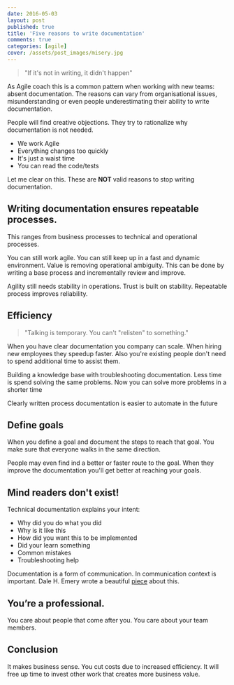 ```yaml
---
date: 2016-05-03
layout: post
published: true
title: 'Five reasons to write documentation' 
comments: true
categories: [agile]
cover: /assets/post_images/misery.jpg
---
```

> "If it's not in writing, it didn't happen"

As Agile coach this is a common pattern when working with new teams: absent documentation. The reasons can vary from organisational issues, misunderstanding or even people underestimating their ability to write documentation.

People will find creative objections. They try to rationalize why documentation is not needed. 

* We work Agile
* Everything changes too quickly 
* It's just a waist time
* You can read the code/tests 

Let me clear on this. These are **NOT** valid reasons to stop writing documentation.

## Writing documentation ensures repeatable processes. 

This ranges from business processes to technical and operational processes.

You can still work agile. You can still keep up in a fast and dynamic environment. Value is removing operational ambiguity. This can be done by writing a base process and incrementally review and improve.

Agility still needs stability in operations. Trust is built on stability. Repeatable process improves reliability.

## Efficiency

> "Talking is temporary. You can't "relisten" to something." 

When you have clear documentation you company can scale. When hiring new employees they speedup faster. Also you're existing people don't need to spend additional time to assist them.

Building a knowledge base with troubleshooting documentation. Less time is spend solving the same problems. Now you can solve more problems in a shorter time

Clearly written process documentation is easier to automate in the future

## Define goals

When you define a goal and document the steps to reach that goal. You make sure that everyone walks in the same direction. 

People may even find ind a better or faster route to the goal. When they improve the documentation you'll get better at reaching your goals.

## Mind readers don't exist!

Technical documentation explains your intent: 

* Why did you do what you did 
* Why is it like this
* How did you want this to be implemented
* Did your learn something 
* Common mistakes
* Troubleshooting help

Documentation is a form of communication. In communication context is important. Dale H. Emery wrote a beautiful [piece](http://dhemery.com/articles/untangling_communication/) about this.

## You’re a professional. 

You care about  people that come after you. You care about your team members.

## Conclusion

It makes business sense. You cut costs due to increased efficiency. It will free up time to invest other work that creates more business value.

